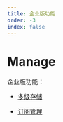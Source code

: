 ```yaml
---
title: 企业版功能
order: -3
index: false
---
```


# Manage

企业版功能：

- [多级存储](../manage/tiered_storage.md)

- [订阅管理](../manage/subscriptions.md)